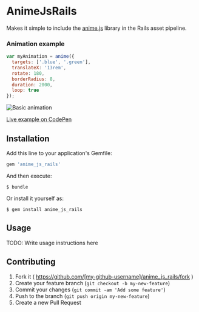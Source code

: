 # AnimeJsRails

Makes it simple to include the [anime.js](https://github.com/juliangarnier/anime) library in the Rails asset pipeline.


### Animation example

```javascript
var myAnimation = anime({
  targets: ['.blue', '.green'],
  translateX: '13rem',
  rotate: 180,
  borderRadius: 8,
  duration: 2000,
  loop: true
});
```

![Basic animation](https://github.com/juliangarnier/anime/examples/img/documentation/basic-anim.gif)

[Live example on CodePen](http://codepen.io/juliangarnier/pen/42673ea42700509510c80dcf83d5fc22?editors=0010)

## Installation

Add this line to your application's Gemfile:

```ruby
gem 'anime_js_rails'
```

And then execute:

    $ bundle

Or install it yourself as:

    $ gem install anime_js_rails

## Usage

TODO: Write usage instructions here

## Contributing

1. Fork it ( https://github.com/[my-github-username]/anime_js_rails/fork )
2. Create your feature branch (`git checkout -b my-new-feature`)
3. Commit your changes (`git commit -am 'Add some feature'`)
4. Push to the branch (`git push origin my-new-feature`)
5. Create a new Pull Request
